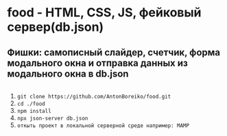# food - HTML, CSS, JS, фейковый сервер(db.json) 

## Фишки: самописный слайдер, счетчик, форма модального окна и отправка данных из модального окна в db.json

<img scr="./img/food.gif">

1. `git clone https://github.com/AntonBoreiko/food.git`
2. `cd ./food`
3. `npm install`
4. `npx json-server db.json`
5. `откыть проект в локальной серверной среде например: MAMP`

